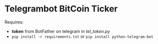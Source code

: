 # Telegrambot BitCoin Ticker

Requires:
+ **token** from BotFather on telegram in *tel_token.py*
+ `pip install -r requirements.txt` or `pip install python-telegram-bot`

